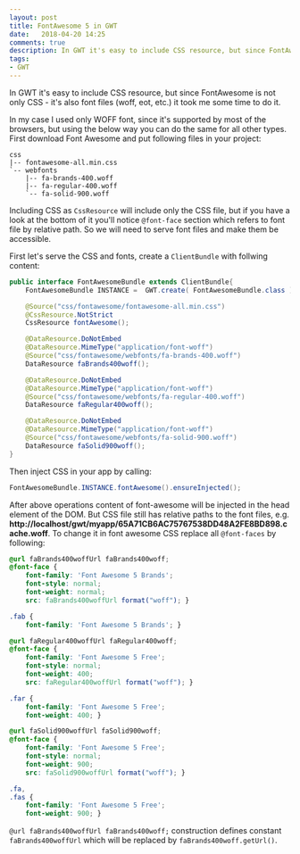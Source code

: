 ```yaml
---
layout: post
title: FontAwesome 5 in GWT
date:   2018-04-20 14:25
comments: true
description: In GWT it's easy to include CSS resource, but since FontAwesome is not only CSS - it's also font files (woff, eot, etc.) it took me some time to do it.
tags:
- GWT
---
```


In GWT it's easy to include CSS resource, but since FontAwesome is not only CSS - it's also font files (woff, eot, etc.) it took me some time to do it.

In my case I used only WOFF font, since it's supported by most of the browsers, but using the below way you can do the same for all other types. First download Font Awesome and put following files in your project:

```
css
|-- fontawesome-all.min.css
`-- webfonts
    |-- fa-brands-400.woff
    |-- fa-regular-400.woff
    `-- fa-solid-900.woff
```

Including CSS as `CssResource` will include only the CSS file, but if you have a look at the bottom of it you'll notice `@font-face` section which refers to font file by relative path. So we will need to serve font files and make them be accessible.

First let's serve the CSS and fonts, create a `ClientBundle` with follwing content:

```java
public interface FontAwesomeBundle extends ClientBundle{
    FontAwesomeBundle INSTANCE =  GWT.create( FontAwesomeBundle.class );

    @Source("css/fontawesome/fontawesome-all.min.css")
    @CssResource.NotStrict
    CssResource fontAwesome();

    @DataResource.DoNotEmbed
    @DataResource.MimeType("application/font-woff")
    @Source("css/fontawesome/webfonts/fa-brands-400.woff")
    DataResource faBrands400woff();

    @DataResource.DoNotEmbed
    @DataResource.MimeType("application/font-woff")
    @Source("css/fontawesome/webfonts/fa-regular-400.woff")
    DataResource faRegular400woff();

    @DataResource.DoNotEmbed
    @DataResource.MimeType("application/font-woff")
    @Source("css/fontawesome/webfonts/fa-solid-900.woff")
    DataResource faSolid900woff();
}
```

Then inject CSS in your app by calling:

```java
FontAwesomeBundle.INSTANCE.fontAwesome().ensureInjected();
```

After above operations content of font-awesome will be injected in the head element of the DOM. But CSS file still has relative paths to the font files, e.g. **http://localhost/gwt/myapp/65A71CB6AC75767538DD48A2FE8BD898.cache.woff**. To change it in font awesome CSS replace all `@font-faces` by following:

```css
@url faBrands400woffUrl faBrands400woff;
@font-face {
    font-family: 'Font Awesome 5 Brands';
    font-style: normal;
    font-weight: normal;
    src: faBrands400woffUrl format("woff"); }

.fab {
    font-family: 'Font Awesome 5 Brands'; }

@url faRegular400woffUrl faRegular400woff;
@font-face {
    font-family: 'Font Awesome 5 Free';
    font-style: normal;
    font-weight: 400;
    src: faRegular400woffUrl format("woff"); }

.far {
    font-family: 'Font Awesome 5 Free';
    font-weight: 400; }

@url faSolid900woffUrl faSolid900woff;
@font-face {
    font-family: 'Font Awesome 5 Free';
    font-style: normal;
    font-weight: 900;
    src: faSolid900woffUrl format("woff"); }

.fa,
.fas {
    font-family: 'Font Awesome 5 Free';
    font-weight: 900; }
```

`@url faBrands400woffUrl faBrands400woff;` construction defines constant `faBrands400woffUrl` which will be replaced by `faBrands400woff.getUrl()`.

